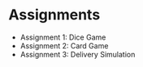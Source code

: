 # Assignments
- Assignment 1: Dice Game
- Assignment 2: Card Game
- Assignment 3: Delivery Simulation
